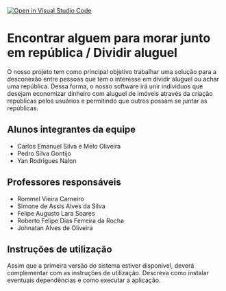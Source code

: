 [![Open in Visual Studio Code](https://classroom.github.com/assets/open-in-vscode-c66648af7eb3fe8bc4f294546bfd86ef473780cde1dea487d3c4ff354943c9ae.svg)](https://classroom.github.com/online_ide?assignment_repo_id=7569369&assignment_repo_type=AssignmentRepo)
# Encontrar alguem para morar junto em república / Dividir aluguel
O nosso projeto tem como principal objetivo trabalhar uma solução para a desconexão entre pessoas que tem o interesse em dividir aluguel ou achar uma república. Dessa forma, o nosso software irá unir individuos que desejam economizar dinheiro com aluguel de imóveis através da criação repúblicas pelos usuários e permitindo que outros possam se juntar as repúblicas.  

## Alunos integrantes da equipe

* Carlos Emanuel Silva e Melo Oliveira
* Pedro Silva Gontijo
* Yan Rodrigues Nalon

## Professores responsáveis

* Rommel Vieira Carneiro
* Simone de Assis Alves da Silva
* Felipe Augusto Lara Soares
* Roberto Felipe Dias Ferreira da Rocha
* Johnatan Alves de Oliveira

## Instruções de utilização

Assim que a primeira versão do sistema estiver disponível, deverá complementar com as instruções de utilização. Descreva como instalar eventuais dependências e como executar a aplicação.

